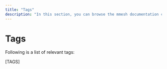 ```yaml
---
title: "Tags"
description: "In this section, you can browse the mmesh documentation content grouped by the relevant tags."
---
```


# Tags

Following is a list of relevant tags:

[TAGS]

